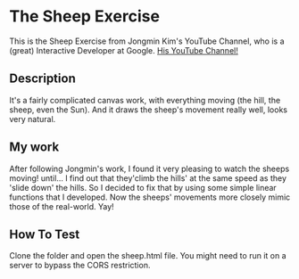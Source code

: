 # The Sheep Exercise
This is the Sheep Exercise from Jongmin Kim's YouTube Channel, who is a (great) Interactive Developer at Google. [His YouTube Channel!](https://www.youtube.com/channel/UCdeWxKJuvtUG2xyN6pOJEvA)

## Description
It's a fairly complicated canvas work, with everything moving (the hill, the sheep, even the Sun). And it draws the sheep's movement really well, looks very natural.

## My work
After following Jongmin's work, I found it very pleasing to watch the sheeps moving! until... I find out that they'climb the hills' at the same speed as they 'slide down' the hills. So I decided to fix that by using some simple linear functions that I developed. Now the sheeps' movements more closely mimic those of the real-world. Yay!

## How To Test
Clone the folder and open the sheep.html file. You might need to run it on a server to bypass the CORS restriction.
